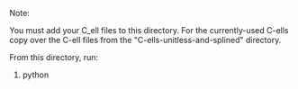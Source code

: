 Note:

You must add your C_ell files to this directory. For the currently-used C-ells copy over the C-ell files from the "C-ells-unitless-and-splined" directory.





From this directory, run:

1. python
